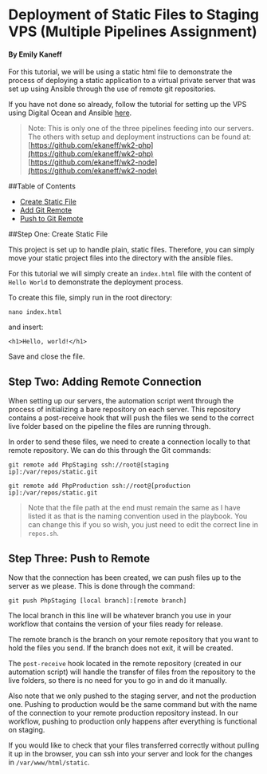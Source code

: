 # Deployment of Static Files to Staging VPS (Multiple Pipelines Assignment)
#### By Emily Kaneff

For this tutorial, we will be using a static html file to demonstrate the process of deploying a static application to a virtual private server that was set up using Ansible through the use of remote git repositories.

If you have not done so already, follow the tutorial for setting up the VPS using Digital Ocean and Ansible [here](). 

>Note: This is only one of the three pipelines feeding into our servers. The others with setup and deployment instructions can be found at: <br>
>[https://github.com/ekaneff/wk2-php](https://github.com/ekaneff/wk2-php) <br>
>[https://github.com/ekaneff/wk2-node](https://github.com/ekaneff/wk2-node)

##Table of Contents

* [Create Static File](#one)
* [Add Git Remote](#two)
* [Push to Git Remote](#three)

<a name="one"></a>
##Step One: Create Static File

This project is set up to handle plain, static files. Therefore, you can simply move your static project files into the directory with the ansible files.

For this tutorial we will simply create an `index.html` file with the content of `Hello World` to demonstrate the deployment process. 

To create this file, simply run in the root directory: 

```shell
nano index.html
```

and insert: 

```shell
<h1>Hello, world!</h1>
```

Save and close the file. 

<a name="two"></a>
## Step Two: Adding Remote Connection

When setting up our servers, the automation script went through the process of initializing a bare repository on each server. This repository contains a post-receive hook that will push the files we send to the correct live folder based on the pipeline the files are running through. 

In order to send these files, we need to create a connection locally to that remote repository. We can do this through the Git commands: 

```shell
git remote add PhpStaging ssh://root@[staging ip]:/var/repos/static.git

git remote add PhpProduction ssh://root@[production ip]:/var/repos/static.git
```

>Note that the file path at the end must remain the same as I have listed it as that is the naming convention used in the playbook. You can change this if you so wish, you just need to edit the correct line in `repos.sh`. 

## Step Three: Push to Remote

Now that the connection has been created, we can push files up to the server as we please. This is done through the command: 

```shell
git push PhpStaging [local branch]:[remote branch]
```

The local branch in this line will be whatever branch you use in your workflow that contains the version of your files ready for release. 

The remote branch is the branch on your remote repository that you want to hold the files you send. If the branch does not exit, it will be created. 

The `post-receive` hook located in the remote repository (created in our automation script) will handle the transfer of files from the repository to the live folders, so there is no need for you to go in and do it manually. 

Also note that we only pushed to the staging server, and not the production one. Pushing to production would be the same command but with the name of the connection to your remote production repository instead. In our workflow, pushing to production only happens after everything is functional on staging. 

If you would like to check that your files transferred correctly without pulling it up in the browser, you can ssh into your server and look for the changes in `/var/www/html/static`. 


